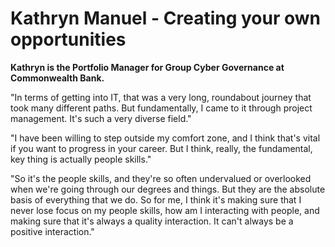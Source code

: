 # Kathryn Manuel - Creating your own opportunities

**Kathryn is the Portfolio Manager for Group Cyber Governance at Commonwealth Bank.**

"In terms of getting into IT, that was a very long, roundabout journey that took many different paths. But fundamentally, I came to it through project management. It's such a very diverse field."

"I have been willing to step outside my comfort zone, and I think that's vital if you want to progress in your career. But I think, really, the fundamental, key thing is actually people skills."

"So it's the people skills, and they're so often undervalued or overlooked when we're going through our degrees and things. But they are the absolute basis of everything that we do. So for me, I think it's making sure that I never lose focus on my people skills, how am I interacting with people, and making sure that it's always a quality interaction. It can't always be a positive interaction."